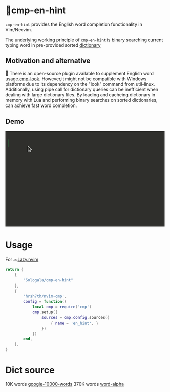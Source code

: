 # 🏃cmp-en-hint

`cmp-en-hint` provides the English word completion functionality in Vim/Neovim.

The underlying working principle of `cmp-en-hint` is binary searching current typing word in pre-provided sorted [dictionary](./lua/cmp_en_hint/word-alpha.txt)

## Motivation and alternative
👏 There is an open-source plugin available to supplement English word usage.[cmp-look](https://github.com/octaltree/cmp-look).
However,it might not be compatible with Windows platforms due to its dependency on the "look" command from util-linux.
Additionally, using pipe call for dictionary queries can be inefficient when dealing with large dictionary files.
By loading and cacheing dictionary in memory with Lua and performing binary searches on sorted dictionaries, can achieve fast word completion.

## Demo
![](./.resource/screen_shot.gif)

# Usage

For 💤[Lazy.nvim](https://github.com/folke/lazy.nvim)

```lua
return {
    {
        "Sologala/cmp-en-hint"
    },
    {
        'hrsh7th/nvim-cmp',
        config = function()
            local cmp = require('cmp')
            cmp.setup({
                sources = cmp.config.sources({
                    { name = 'en_hint', }
                })
            })
        end,
    },
}
```
# Dict source
10K words [google-10000-words](https://github.com/first20hours/google-10000-english/blob/master/google-10000-english-usa.txt)
370K words [word-alpha](https://github.com/dwyl/english-words/blob/master/words_alpha.txt)
